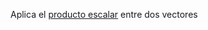 Aplica el [producto escalar](https://sites.google.com/view/giijavi/%C3%A1lgebra/tipos-de-multiplicacion-de-matrices) entre dos vectores